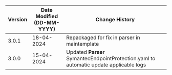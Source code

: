 | **Version** | **Date Modified (DD-MM-YYYY)** | **Change History**                          |
|-------------|--------------------------------|---------------------------------------------|
| 3.0.1       | 18-04-2024                     | Repackaged for fix in parser in maintemplate |
| 3.0.0       | 15-04-2024                     | Updated **Parser** SymantecEndpointProtection.yaml to automatic update applicable logs |
